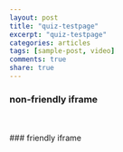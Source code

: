 ```yaml
---
layout: post
title: "quiz-testpage"
excerpt: "quiz-testpage"
categories: articles
tags: [sample-post, video]
comments: true
share: true
---
```

### non-friendly iframe
<br>
<div class="apester-media" data-media-id="5f4d0bb0ba620197e4cc5686" height="350"></div><script async src="https://static.apester.com/js/sdk/latest/apester-sdk.js"></script>
<br>
### friendly iframe
<br>
<div class="apester-media" data-media-id="5f4d100b52874d32491b25fa" height="350"></div><script async src="https://static.apester.com/js/sdk/latest/apester-sdk.js"></script>
